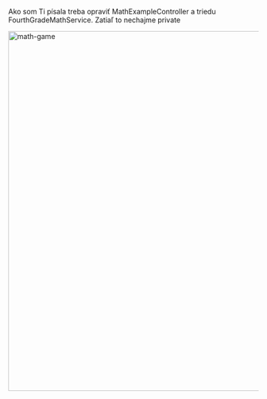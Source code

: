 Ako som Ti písala treba opraviť MathExampleController a triedu FourthGradeMathService. Zatiaľ to nechajme private


<img width="723" alt="math-game" src="https://github.com/user-attachments/assets/531e1a06-1d24-4dd1-bdc5-2c7b69b3b9d7" />
